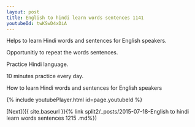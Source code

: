 ```yaml
---
layout: post
title: English to hindi learn words sentences 1141 
youtubeId: twKSwD4xDiA
---
```

 
 
Helps to learn Hindi words and sentences for English speakers.

Opportunitiy to repeat the words sentences. 

Practice Hindi language. 
 
10 minutes practice every day. 
 
How to learn Hindi words and sentences for English speakers 
 
{% include youtubePlayer.html id=page.youtubeId %}
 
 
[Next]({{ site.baseurl }}{% link  split2/_posts/2015-07-18-English to hindi learn words sentences 1215 .md%})
 
